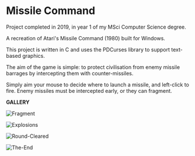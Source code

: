 # Missile Command
Project completed in 2019, in year 1 of my MSci Computer Science degree.

A recreation of Atari's Missile Command (1980) built for Windows.

This project is written in C and uses the PDCurses library to support text-based graphics.

The aim of the game is simple: to protect civilisation from enemy missile barrages by intercepting them with counter-missiles.

Simply aim your mouse to decide where to launch a missile, and left-click to fire. Enemy missiles must be intercepted early, or they can fragment.

**GALLERY**

![Fragment](https://user-images.githubusercontent.com/48052531/233472890-92bd5840-3568-479f-bcd2-b2ce3f9a1f60.png)

![Explosions](https://user-images.githubusercontent.com/48052531/233472921-e1dbb6e0-758f-4328-8df8-45bef849fcd6.png)

![Round-Cleared](https://user-images.githubusercontent.com/48052531/233472935-de93eb0b-7a04-480d-a0ac-3384f801bd75.png)

![The-End](https://user-images.githubusercontent.com/48052531/233472940-9f673b09-234e-4373-a079-336e1d2ecc73.png)
